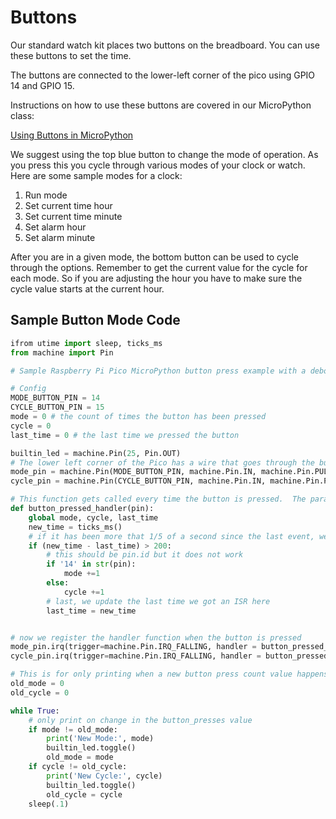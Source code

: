 # Buttons

Our standard watch kit places two buttons on the breadboard.
You can use these buttons to set the time.

The buttons are connected to the lower-left corner of the pico
using GPIO 14 and GPIO 15.

Instructions on how to use these buttons are covered in our
MicroPython class:

[Using Buttons in MicroPython](https://www.coderdojotc.org/micropython/basics/03-button/)

We suggest using the top blue button to change the mode of operation.  As you
press this you cycle through various modes of your clock or watch.  Here
are some sample modes for a clock:

1. Run mode
2. Set current time hour
3. Set current time minute
4. Set alarm hour
5. Set alarm minute

After you are in a given mode, the bottom button can be used to cycle through the options.
Remember to get the current value for the cycle for each mode.  So if you are
adjusting the hour you have to make sure the cycle value starts at the current hour.

## Sample Button Mode Code

```py
ifrom utime import sleep, ticks_ms
from machine import Pin

# Sample Raspberry Pi Pico MicroPython button press example with a debounce delay value of 200ms in the interrupt handler

# Config
MODE_BUTTON_PIN = 14
CYCLE_BUTTON_PIN = 15
mode = 0 # the count of times the button has been pressed
cycle = 0
last_time = 0 # the last time we pressed the button

builtin_led = machine.Pin(25, Pin.OUT)
# The lower left corner of the Pico has a wire that goes through the buttons upper left and the lower right goes to the 3.3 rail
mode_pin = machine.Pin(MODE_BUTTON_PIN, machine.Pin.IN, machine.Pin.PULL_UP)
cycle_pin = machine.Pin(CYCLE_BUTTON_PIN, machine.Pin.IN, machine.Pin.PULL_UP)

# This function gets called every time the button is pressed.  The parameter "pin" is not used.
def button_pressed_handler(pin):
    global mode, cycle, last_time
    new_time = ticks_ms()
    # if it has been more that 1/5 of a second since the last event, we have a new event
    if (new_time - last_time) > 200:
        # this should be pin.id but it does not work
        if '14' in str(pin):
            mode +=1
        else:
            cycle +=1
        # last, we update the last time we got an ISR here
        last_time = new_time


# now we register the handler function when the button is pressed
mode_pin.irq(trigger=machine.Pin.IRQ_FALLING, handler = button_pressed_handler)
cycle_pin.irq(trigger=machine.Pin.IRQ_FALLING, handler = button_pressed_handler)

# This is for only printing when a new button press count value happens
old_mode = 0
old_cycle = 0 

while True:
    # only print on change in the button_presses value
    if mode != old_mode:
        print('New Mode:', mode)
        builtin_led.toggle()
        old_mode = mode
    if cycle != old_cycle:
        print('New Cycle:', cycle)
        builtin_led.toggle()
        old_cycle = cycle
    sleep(.1)
```

